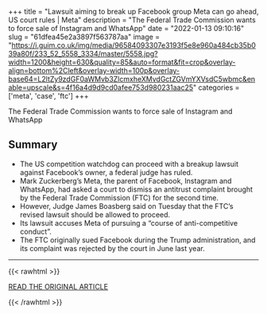 +++
title = "Lawsuit aiming to break up Facebook group Meta can go ahead, US court rules | Meta"
description = "The Federal Trade Commission wants to force sale of Instagram and WhatsApp"
date = "2022-01-13 09:10:16"
slug = "61dfea45e2a3897f563787aa"
image = "https://i.guim.co.uk/img/media/96584093307e3193f5e8e960a484cb35b039a80f/233_52_5558_3334/master/5558.jpg?width=1200&height=630&quality=85&auto=format&fit=crop&overlay-align=bottom%2Cleft&overlay-width=100p&overlay-base64=L2ltZy9zdGF0aWMvb3ZlcmxheXMvdGctZGVmYXVsdC5wbmc&enable=upscale&s=4f16a4d9d9cd0afee753d980231aac25"
categories = ['meta', 'case', 'ftc']
+++

The Federal Trade Commission wants to force sale of Instagram and WhatsApp

## Summary

- The US competition watchdog can proceed with a breakup lawsuit against Facebook’s owner, a federal judge has ruled.
- Mark Zuckerberg’s Meta, the parent of Facebook, Instagram and WhatsApp, had asked a court to dismiss an antitrust complaint brought by the Federal Trade Commission (FTC) for the second time.
- However, Judge James Boasberg said on Tuesday that the FTC’s revised lawsuit should be allowed to proceed.
- Its lawsuit accuses Meta of pursuing a “course of anti-competitive conduct”.
- The FTC originally sued Facebook during the Trump administration, and its complaint was rejected by the court in June last year.

---

{{< rawhtml >}}
  <p class="article-category">
    <a target="_blank" href="https://www.theguardian.com/technology/2022/jan/12/lawsuit-aiming-to-break-up-facebook-group-meta-can-go-ahead-us-court-rules">READ THE ORIGINAL ARTICLE</a>
  </p>
{{< /rawhtml >}}
